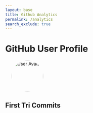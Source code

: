```yaml
---
layout: base
title: Github Analytics
permalink: /analytics
search_exclude: true
---
```

<html>
    <style>
        .profile {
            display: flex;
            align-items: center;
            margin: 20px;
        }
        .avatar {
            border-radius: 50%;
            width: 100px;
            height: 100px;
            margin-right: 20px;
        }
        .details {
            line-height: 1.5;
        }
        .commits {
            margin-top: 20px;
        }
    </style>
    <h1>GitHub User Profile</h1>
    <div id="profile" class="profile">
        <img id="avatar" class="avatar" src="" alt="User Avatar">
        <div class="details">
            <p id="username"></p>
            <p id="profile-url"></p>
            <p id="repos-url"></p> <!-- Added for public repos link -->
            <p id="public-repos"></p>
            <p id="public-gists"></p>
            <p id="followers"></p>
            <p id="following"></p>
        </div>
    </div>
    <div class="commits">
        <h2>First Tri Commits</h2>
        <p id="commits-count"></p>
    </div>
    <script type="module">
        import { pythonURI, fetchOptions } from '{{ site.baseurl }}/assets/js/api/config.js';

        // URLs to fetch profile links, user data, and commits
        const profileLinksUrl = `${pythonURI}/api/analytics/github/user/profile_links`;
        const userProfileUrl = `${pythonURI}/api/analytics/github/user`;
        const commitsUrl = `${pythonURI}/api/analytics/github/user/commits`;

        async function fetchData() {
            try {
                // Fetch profile links
                const profileLinksResponse = await fetch(profileLinksUrl, fetchOptions);
                if (!profileLinksResponse.ok) {
                    throw new Error('Failed to fetch profile links: ' + profileLinksResponse.statusText);
                }
                const profileLinks = await profileLinksResponse.json();

                // Fetch user profile data
                const userProfileResponse = await fetch(userProfileUrl, fetchOptions);
                if (!userProfileResponse.ok) {
                    throw new Error('Failed to fetch user profile: ' + userProfileResponse.statusText);
                }
                const userProfile = await userProfileResponse.json();

                // Fetch commits data
                const commitsResponse = await fetch(commitsUrl, fetchOptions);
                if (!commitsResponse.ok) {
                    throw new Error('Failed to fetch commits: ' + commitsResponse.statusText);
                }
                const commitsData = await commitsResponse.json();
                const commitsCount = commitsData.total_commit_contributions || 'N/A';  // Extract commits count

                // Extract relevant information from the user profile data
                const username = userProfile.login || 'N/A';
                const profileUrl = profileLinks.profile_url || 'N/A';
                const avatarUrl = userProfile.avatar_url || '';
                const publicReposUrl = profileLinks.repos_url || 'N/A';  // Added for repos URL
                const publicRepos = userProfile.public_repos || 'N/A';
                const publicGists = userProfile.public_gists || 'N/A';
                const followers = userProfile.followers || 'N/A';
                const following = userProfile.following || 'N/A';

                // Update the HTML elements with the data
                document.getElementById('avatar').src = avatarUrl;
                document.getElementById('username').textContent = `Username: ${username}`;
                document.getElementById('profile-url').innerHTML = `Profile URL: <a href="${profileUrl}" target="_blank">${profileUrl}</a>`;  // Added link to profile URL
                document.getElementById('public-repos').textContent = `Public Repos: ${publicRepos}`;
                document.getElementById('public-gists').textContent = `Public Gists: ${publicGists}`;
                document.getElementById('followers').textContent = `Followers: ${followers}`;
                document.getElementById('following').textContent = `Following: ${following}`;
                document.getElementById('commits-count').textContent = `First Tri Commits: ${commitsCount}`;
            } catch (error) {
                console.error('Error fetching data:', error);
            }
        }

        // Call the fetchData function to initiate the requests
        fetchData();
    </script>
</html>
